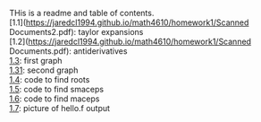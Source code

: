 THis is a readme and table of contents.   
[1.1](https://jaredcl1994.github.io/math4610/homework1/Scanned Documents2.pdf): taylor expansions  
[1.2](https://jaredcl1994.github.io/math4610/homework1/Scanned Documents.pdf): antiderivatives  
[1.3](https://jaredcl1994.github.io/math4610/homework1/x0is4.png): first graph  
[1.31](https://jaredcl1994.github.io/math4610/homework1/x0is400.png): second graph  
[1.4](https://jaredcl1994.github.io/math4610/softwaremanual/roots.cpp): code to find roots    
[1.5](https://jaredcl1994.github.io/math4610/softwaremanual/smaceps.cpp): code to find smaceps  
[1.6](https://jaredcl1994.github.io/math4610/softwaremanual/maceps.cpp): code to find maceps    
[1.7](https://jaredcl1994.github.io/math4610/homework1/output.png): picture of hello.f output
